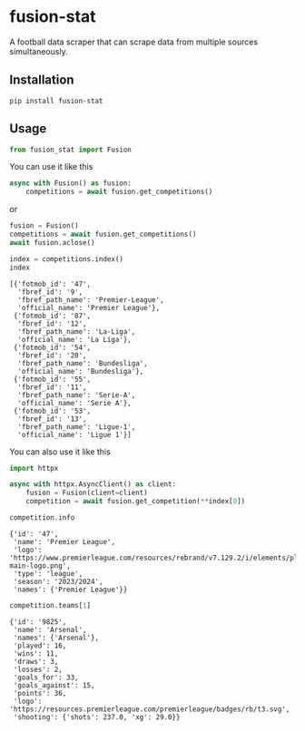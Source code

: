 # fusion-stat

A football data scraper that can scrape data from multiple sources simultaneously.

## Installation

```
pip install fusion-stat
```

## Usage

```python
from fusion_stat import Fusion
```

You can use it like this

```python
async with Fusion() as fusion:
    competitions = await fusion.get_competitions()
```

or

```python
fusion = Fusion()
competitions = await fusion.get_competitions()
await fusion.aclose()
```

```python
index = competitions.index()
index
```

    [{'fotmob_id': '47',
      'fbref_id': '9',
      'fbref_path_name': 'Premier-League',
      'official_name': 'Premier League'},
     {'fotmob_id': '87',
      'fbref_id': '12',
      'fbref_path_name': 'La-Liga',
      'official_name': 'La Liga'},
     {'fotmob_id': '54',
      'fbref_id': '20',
      'fbref_path_name': 'Bundesliga',
      'official_name': 'Bundesliga'},
     {'fotmob_id': '55',
      'fbref_id': '11',
      'fbref_path_name': 'Serie-A',
      'official_name': 'Serie A'},
     {'fotmob_id': '53',
      'fbref_id': '13',
      'fbref_path_name': 'Ligue-1',
      'official_name': 'Ligue 1'}]

You can also use it like this

```python
import httpx

async with httpx.AsyncClient() as client:
    fusion = Fusion(client=client)
    competition = await fusion.get_competition(**index[0])
```

```python
competition.info
```

    {'id': '47',
     'name': 'Premier League',
     'logo': 'https://www.premierleague.com/resources/rebrand/v7.129.2/i/elements/pl-main-logo.png',
     'type': 'league',
     'season': '2023/2024',
     'names': {'Premier League'}}

```python
competition.teams[1]
```

    {'id': '9825',
     'name': 'Arsenal',
     'names': {'Arsenal'},
     'played': 16,
     'wins': 11,
     'draws': 3,
     'losses': 2,
     'goals_for': 33,
     'goals_against': 15,
     'points': 36,
     'logo': 'https://resources.premierleague.com/premierleague/badges/rb/t3.svg',
     'shooting': {'shots': 237.0, 'xg': 29.0}}
